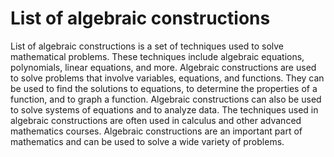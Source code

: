 # List of algebraic constructions

List of algebraic constructions is a set of techniques used to solve mathematical problems. These techniques include algebraic equations, polynomials, linear equations, and more. Algebraic constructions are used to solve problems that involve variables, equations, and functions. They can be used to find the solutions to equations, to determine the properties of a function, and to graph a function. Algebraic constructions can also be used to solve systems of equations and to analyze data. The techniques used in algebraic constructions are often used in calculus and other advanced mathematics courses. Algebraic constructions are an important part of mathematics and can be used to solve a wide variety of problems.

